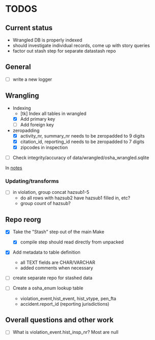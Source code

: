 
# TODOS


## Current status

- Wrangled DB is properly indexed
- should investigate individual records, come up with story queries
- factor out stash step for separate datastash repo

## General

- [ ] write a new logger

## Wrangling



- Indexing
    - [tk] Index all tables in wrangled
    - [X] Add primary key
    - [ ] Add foreign key

- zeropadding
    - [X] activity_nr, summary_nr needs to be zeropadded to 9 digits
    - [X] citation_id, reporting_id needs to be zeropadded to 7 digits
    - [X] zipcodes in inspection

- [ ] Check integrity/accuracy of data/wrangled/osha_wrangled.sqlite

In [notes](notes/notes-wrangle-update-transform-data.md)


### Updating/transforms

- [ ] in violation, group concat hazsub1-5
    - do all rows with hazsub2 have hazsub1 filled in, etc?
    - group count of hazsub? 


## Repo reorg

- [X] Take the "Stash" step out of the main Make
    - [X] compile step should read directly from unpacked
- [X] Add metadata to table definition
    - all TEXT fields are CHAR/VARCHAR
    - added comments when necessary

- [ ] create separate repo for stashed data

- [ ] Create a osha_enum lookup table
    - violation_event,hist_event, hist_vtype, pen_fta
    - accident.report_id (reporting jurisdictions)

## Overall questions and other work

- [ ] What is violation_event.hist_insp_nr? Most are null

